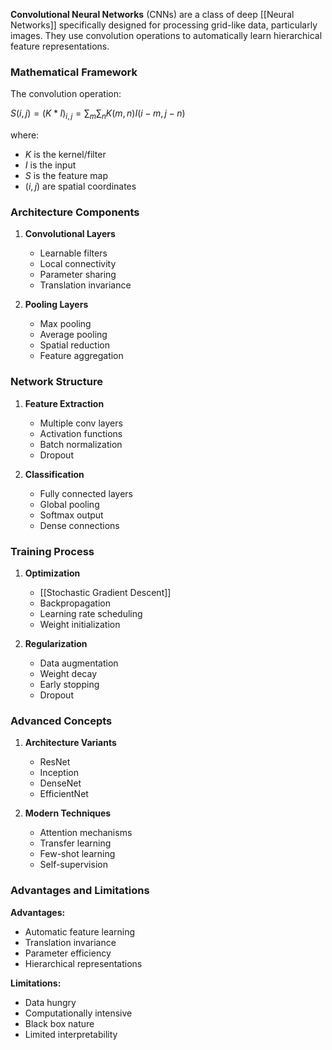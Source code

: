**Convolutional Neural Networks** (CNNs) are a class of deep [[Neural Networks]] specifically designed for processing grid-like data, particularly images. They use convolution operations to automatically learn hierarchical feature representations.

### Mathematical Framework
The convolution operation:

$S(i,j) = (K * I)_{i,j} = \sum_m \sum_n K(m,n)I(i-m,j-n)$

where:
- $K$ is the kernel/filter
- $I$ is the input
- $S$ is the feature map
- $(i,j)$ are spatial coordinates

### Architecture Components
1. **Convolutional Layers**
   - Learnable filters
   - Local connectivity
   - Parameter sharing
   - Translation invariance

2. **Pooling Layers**
   - Max pooling
   - Average pooling
   - Spatial reduction
   - Feature aggregation

### Network Structure
1. **Feature Extraction**
   - Multiple conv layers
   - Activation functions
   - Batch normalization
   - Dropout

2. **Classification**
   - Fully connected layers
   - Global pooling
   - Softmax output
   - Dense connections

### Training Process
1. **Optimization**
   - [[Stochastic Gradient Descent]]
   - Backpropagation
   - Learning rate scheduling
   - Weight initialization

2. **Regularization**
   - Data augmentation
   - Weight decay
   - Early stopping
   - Dropout

### Advanced Concepts
1. **Architecture Variants**
   - ResNet
   - Inception
   - DenseNet
   - EfficientNet

2. **Modern Techniques**
   - Attention mechanisms
   - Transfer learning
   - Few-shot learning
   - Self-supervision

### Advantages and Limitations
**Advantages:**
- Automatic feature learning
- Translation invariance
- Parameter efficiency
- Hierarchical representations

**Limitations:**
- Data hungry
- Computationally intensive
- Black box nature
- Limited interpretability
